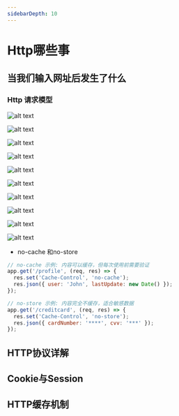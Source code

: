 ```yaml
---
sidebarDepth: 10
---
```


# Http哪些事

## 当我们输入网址后发生了什么

### Http 请求模型 

![alt text](./assets/http.png)

![alt text](./assets/http_2.png)

![alt text](./assets/http_3.png)

![alt text](./assets/http_4.png)

![alt text](./assets/http_5.png)

![alt text](./assets/http_6.png)

![alt text](./assets/http_7.png)

![alt text](./assets/http_8.png)

![alt text](./assets/http_9.png)

![alt text](./assets/http_10.png)

- no-cache 和no-store

```js
// no-cache 示例: 内容可以缓存，但每次使用前需要验证
app.get('/profile', (req, res) => {
  res.set('Cache-Control', 'no-cache');
  res.json({ user: 'John', lastUpdate: new Date() });
});

// no-store 示例: 内容完全不缓存，适合敏感数据
app.get('/creditcard', (req, res) => {
  res.set('Cache-Control', 'no-store');
  res.json({ cardNumber: '****', cvv: '***' });
});
```

## HTTP协议详解

## Cookie与Session

## HTTP缓存机制

